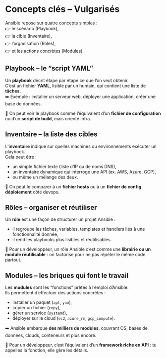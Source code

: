 # Concepts clés – Vulgarisés

Ansible repose sur quatre concepts simples :  
👉 le scénario (Playbook),  
👉 la cible (Inventaire),  
👉 l’organisation (Rôles),  
👉 et les actions concrètes (Modules).  

## Playbook – le “script YAML”
Un **playbook** décrit étape par étape ce que l’on veut obtenir.  
C’est un fichier **YAML**, lisible par un humain, qui contient une liste de **tâches**.  
➡️ Exemple : installer un serveur web, déployer une application, créer une base de données.  

📌 On peut voir le playbook comme l’équivalent d’un **fichier de configuration** ou d’un **script de build**, mais orienté infra.  

## Inventaire – la liste des cibles
L’**inventaire** indique sur quelles machines ou environnements exécuter un playbook.  
Cela peut être :  
- un simple fichier texte (liste d’IP ou de noms DNS),  
- un inventaire dynamique qui interroge une API (ex. AWS, Azure, GCP),  
- ou même un mélange des deux.  

📌 On peut le comparer à un **fichier hosts** ou à un **fichier de config déploiement** côté devops.  

## Rôles – organiser et réutiliser
Un **rôle** est une façon de structurer un projet Ansible :  
- il regroupe les tâches, variables, templates et handlers liés à une fonctionnalité donnée,  
- il rend les playbooks plus lisibles et réutilisables.  

📌 Pour un développeur, un rôle Ansible c’est comme une **librairie ou un module réutilisable** : on factorise pour ne pas répéter le même code partout.  

## Modules – les briques qui font le travail
Les **modules** sont les “fonctions” prêtes à l’emploi d’Ansible.  
Ils permettent d’effectuer des actions concrètes :  
- installer un paquet (`apt`, `yum`),  
- copier un fichier (`copy`),  
- gérer un service (`systemd`),  
- déployer sur le cloud (`ec2`, `azure_rm`, `gcp_compute`).  

➡️ Ansible embarque **des milliers de modules**, couvrant OS, bases de données, clouds, conteneurs et plus encore.  

📌 Pour un développeur, c’est l’équivalent d’un **framework riche en API** : tu appelles la fonction, elle gère les détails.

